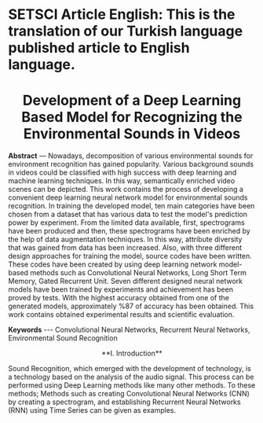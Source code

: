 # SETSCI Article English: This is the translation of our Turkish language published article to English language.



<h1 align="center">Development of a Deep Learning Based Model for Recognizing the Environmental Sounds in Videos</h1>

**Abstract** — Nowadays, decomposition of various environmental sounds for environment recognition has gained popularity.
Various background sounds in videos could be classified with high success with deep learning and machine learning techniques.
In this way, semantically enriched video scenes can be depicted. This work contains the process of developing a convenient deep
learning neural network model for environmental sounds recognition. In training the developed model, ten main categories have
been chosen from a dataset that has various data to test the model's prediction power by experiment. From the limited data
available, first, spectrograms have been produced and then, these spectrograms have been enriched by the help of data
augmentation techniques. In this way, attribute diversity that was gained from data has been increased. Also, with three different
design approaches for training the model, source codes have been written. These codes have been created by using deep learning
network model-based methods such as Convolutional Neural Networks, Long Short Term Memory, Gated Recurrent Unit. Seven
different designed neural network models have been trained by experiments and achievement has been proved by tests. With the
highest accuracy obtained from one of the generated models, approximately %87 of accuracy has been obtained. This work
contains obtained experimental results and scientific evaluation.

**Keywords** --- Convolutional Neural Networks, Recurrent Neural Networks, Environmental Sound Recognition

<p align="center"> **I. Introduction** </p>

  Sound Recognition, which emerged with the development of technology, is a technology based on the analysis of the audio signal. This process can be performed using Deep Learning methods like many other methods. To these methods; Methods such as creating Convolutional Neural Networks (CNN) by creating a spectrogram, and establishing Recurrent Neural Networks (RNN) using Time Series can be given as examples.
